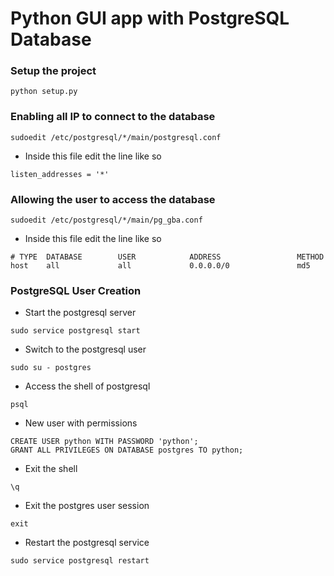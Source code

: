 # Python GUI app with PostgreSQL Database

### Setup the project
```shell
python setup.py
```
### Enabling all IP to connect to the database

```shell
sudoedit /etc/postgresql/*/main/postgresql.conf
```

* Inside this file edit the line like so
```
listen_addresses = '*'
```

### Allowing the user to access the database

```shell
sudoedit /etc/postgresql/*/main/pg_gba.conf
```

* Inside this file edit the line like so
```
# TYPE  DATABASE        USER            ADDRESS                 METHOD
host    all             all             0.0.0.0/0               md5
```


### PostgreSQL User Creation

* Start the postgresql server
```shell
sudo service postgresql start
```
* Switch to the postgresql user
```shell
sudo su - postgres
```
* Access the shell of postgresql
```shell
psql
```
* New user with permissions
```psql
CREATE USER python WITH PASSWORD 'python';
GRANT ALL PRIVILEGES ON DATABASE postgres TO python;
```
* Exit the shell
```psql
\q
```
* Exit the postgres user session
```shell
exit
```
* Restart the postgresql service
```shell
sudo service postgresql restart
```
